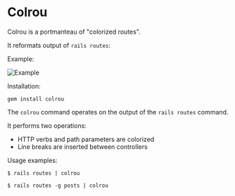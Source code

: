 # Colrou

Colrou is a portmanteau of "colorized routes".

It reformats output of `rails routes`:

Example:

![Example](https://user-images.githubusercontent.com/11846/54473866-ccc02600-47dd-11e9-9093-8ba1d9fe7d44.png)

Installation:

`gem install colrou`

The `colrou` command operates on the output of the `rails routes` command.

It performs two operations:

- HTTP verbs and path parameters are colorized
- Line breaks are inserted between controllers

Usage examples:

`$ rails routes | colrou`

`$ rails routes -g posts | colrou`

